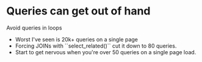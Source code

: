 
Queries can get out of hand
===========================

Avoid queries in loops

<ul>
    <li class="fragment">
        Worst I've seen is 20k+ queries on a single page
    </li>
    <li class="fragment">
        Forcing JOINs with ``select_related()`` cut it down to 80 queries.
    </li>
    <li class="fragment">
        Start to get nervous when you're over 50 queries on a single page load.
    </li>
</ul>
